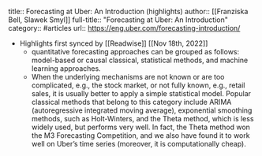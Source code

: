 title:: Forecasting at Uber: An Introduction (highlights)
author:: [[Franziska Bell, Slawek Smyl]]
full-title:: "Forecasting at Uber: An Introduction"
category:: #articles
url:: https://eng.uber.com/forecasting-introduction/

- Highlights first synced by [[Readwise]] [[Nov 18th, 2022]]
	- quantitative forecasting approaches can be grouped as follows: model-based or causal classical, statistical methods, and machine learning approaches.
	- When the underlying mechanisms are not known or are too complicated, e.g., the stock market, or not fully known, e.g., retail sales, it is usually better to apply a simple statistical model. Popular classical methods that belong to this category include ARIMA (autoregressive integrated moving average), exponential smoothing methods, such as Holt-Winters, and the Theta method, which is less widely used, but performs very well. In fact, the Theta method won the M3 Forecasting Competition, and we also have found it to work well on Uber’s time series (moreover, it is computationally cheap).